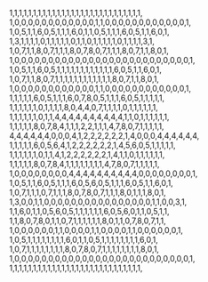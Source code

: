 1,1,1,1,1,1,1,1,1,1,1,1,1,1,1,1,1,1,1,1,1,1,1,1,1,1,1,1,
    1,0,0,0,0,0,0,0,0,0,0,0,0,1,1,0,0,0,0,0,0,0,0,0,0,0,0,1,
    1,0,5,1,1,6,0,5,1,1,1,6,0,1,1,0,5,1,1,1,6,0,5,1,1,6,0,1,
    1,3,1,1,1,1,0,1,1,1,1,1,0,1,1,0,1,1,1,1,1,0,1,1,1,1,3,1,
    1,0,7,1,1,8,0,7,1,1,1,8,0,7,8,0,7,1,1,1,8,0,7,1,1,8,0,1,
    1,0,0,0,0,0,0,0,0,0,0,0,0,0,0,0,0,0,0,0,0,0,0,0,0,0,0,1,
    1,0,5,1,1,6,0,5,1,1,1,1,1,1,1,1,1,1,1,1,6,0,5,1,1,6,0,1,
    1,0,7,1,1,8,0,7,1,1,1,1,1,1,1,1,1,1,1,1,8,0,7,1,1,8,0,1,
    1,0,0,0,0,0,0,0,0,0,0,0,0,1,1,0,0,0,0,0,0,0,0,0,0,0,0,1,
    1,1,1,1,1,6,0,5,1,1,1,6,0,7,8,0,5,1,1,1,6,0,5,1,1,1,1,1,
    1,1,1,1,1,1,0,1,1,1,1,8,0,4,4,0,7,1,1,1,1,0,1,1,1,1,1,1,
    1,1,1,1,1,1,0,1,1,4,4,4,4,4,4,4,4,4,4,1,1,0,1,1,1,1,1,1,
    1,1,1,1,1,8,0,7,8,4,1,1,1,2,2,1,1,1,4,7,8,0,7,1,1,1,1,1,
    4,4,4,4,4,4,0,0,0,4,1,2,2,2,2,2,2,1,4,0,0,0,4,4,4,4,4,4,
    1,1,1,1,1,6,0,5,6,4,1,2,2,2,2,2,2,1,4,5,6,0,5,1,1,1,1,1,
    1,1,1,1,1,1,0,1,1,4,1,2,2,2,2,2,2,1,4,1,1,0,1,1,1,1,1,1,
    1,1,1,1,1,8,0,7,8,4,1,1,1,1,1,1,1,1,4,7,8,0,7,1,1,1,1,1,
    1,0,0,0,0,0,0,0,0,4,4,4,4,4,4,4,4,4,4,0,0,0,0,0,0,0,0,1,
    1,0,5,1,1,6,0,5,1,1,1,6,0,5,6,0,5,1,1,1,6,0,5,1,1,6,0,1,
    1,0,7,1,1,1,0,7,1,1,1,8,0,7,8,0,7,1,1,1,8,0,1,1,1,8,0,1,
    1,3,0,0,1,1,0,0,0,0,0,0,0,0,0,0,0,0,0,0,0,0,1,1,0,0,3,1,
    1,1,6,0,1,1,0,5,6,0,5,1,1,1,1,1,1,6,0,5,6,0,1,1,0,5,1,1,
    1,1,8,0,7,8,0,1,1,0,7,1,1,1,1,1,1,8,0,1,1,0,7,8,0,7,1,1,
    1,0,0,0,0,0,0,1,1,0,0,0,0,1,1,0,0,0,0,1,1,0,0,0,0,0,0,1,
    1,0,5,1,1,1,1,1,1,1,1,6,0,1,1,0,5,1,1,1,1,1,1,1,1,6,0,1,
    1,0,7,1,1,1,1,1,1,1,1,8,0,7,8,0,7,1,1,1,1,1,1,1,1,8,0,1,
    1,0,0,0,0,0,0,0,0,0,0,0,0,0,0,0,0,0,0,0,0,0,0,0,0,0,0,1,
    1,1,1,1,1,1,1,1,1,1,1,1,1,1,1,1,1,1,1,1,1,1,1,1,1,1,1,1,
